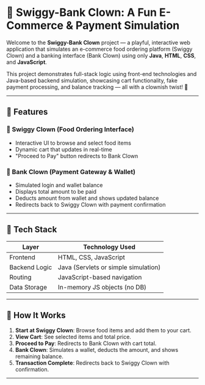 # 🤡 Swiggy-Bank Clown: A Fun E-Commerce & Payment Simulation

Welcome to the **Swiggy-Bank Clown** project — a playful, interactive web application that simulates an e-commerce food ordering platform (Swiggy Clown) and a banking interface (Bank Clown) using only **Java**, **HTML**, **CSS**, and **JavaScript**.

This project demonstrates full-stack logic using front-end technologies and Java-based backend simulation, showcasing cart functionality, fake payment processing, and balance tracking — all with a clownish twist! 🎪

---

## 🎯 Features

### 🛒 Swiggy Clown (Food Ordering Interface)
- Interactive UI to browse and select food items
- Dynamic cart that updates in real-time
- "Proceed to Pay" button redirects to Bank Clown

### 🏦 Bank Clown (Payment Gateway & Wallet)
- Simulated login and wallet balance
- Displays total amount to be paid
- Deducts amount from wallet and shows updated balance
- Redirects back to Swiggy Clown with payment confirmation

---

## 🧰 Tech Stack

| Layer        | Technology Used         |
|--------------|--------------------------|
| Frontend     | HTML, CSS, JavaScript    |
| Backend Logic| Java (Servlets or simple simulation) |
| Routing      | JavaScript-based navigation |
| Data Storage | In-memory JS objects (no DB) |

---

## 🚀 How It Works

1. **Start at Swiggy Clown**: Browse food items and add them to your cart.
2. **View Cart**: See selected items and total price.
3. **Proceed to Pay**: Redirects to Bank Clown with cart total.
4. **Bank Clown**: Simulates a wallet, deducts the amount, and shows remaining balance.
5. **Transaction Complete**: Redirects back to Swiggy Clown with confirmation.

---



